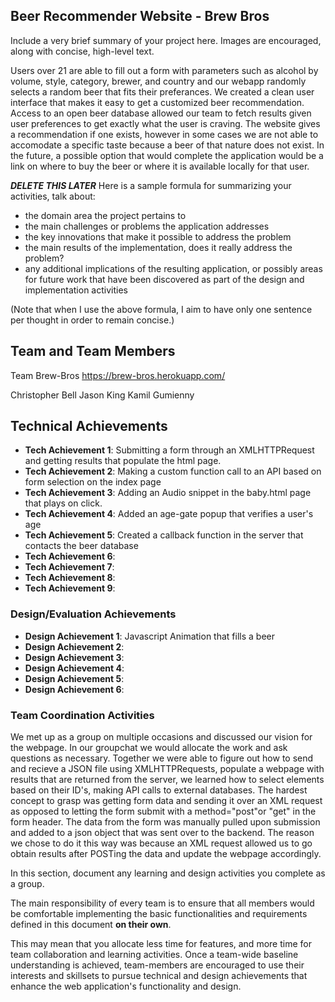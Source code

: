 ## Beer Recommender Website - Brew Bros
Include a very brief summary of your project here.
Images are encouraged, along with concise, high-level text.

Users over 21 are able to fill out a form with parameters such as alcohol by volume, style, category, brewer, and country and our webapp randomly selects a random beer that fits their preferances. We created a clean user interface that makes it easy to get a customized beer recommendation. Access to an open beer database allowed our team to fetch results given user preferences to get exactly what the user is craving. The website gives a recommendation if one exists, however in some cases we are not able to accomodate a specific taste because a beer of that nature does not exist. In the future, a possible option that would complete the application would be a link on where to buy the beer or where it is available locally for that user.

***DELETE THIS LATER***
Here is a sample formula for summarizing your activities, talk about:
- the domain area the project pertains to
- the main challenges or problems the application addresses
- the key innovations that make it possible to address the problem
- the main results of the implementation, does it really address the problem?
- any additional implications of the resulting application, or possibly areas for future work that have been discovered as part of the design and implementation activities

(Note that when I use the above formula, I aim to have only one sentence per thought in order to remain concise.)

## Team and Team Members
Team Brew-Bros
https://brew-bros.herokuapp.com/

Christopher Bell
Jason King
Kamil Gumienny

## Technical Achievements
- **Tech Achievement 1**: Submitting a form through an XMLHTTPRequest and getting results that populate the html page.
- **Tech Achievement 2**: Making a custom function call to an API based on form selection on the index page 
- **Tech Achievement 3**: Adding an Audio snippet in the baby.html page that plays on click.
- **Tech Achievement 4**: Added an age-gate popup that verifies a user's age
- **Tech Achievement 5**: Created a callback function in the server that contacts the beer database
- **Tech Achievement 6**:
- **Tech Achievement 7**:
- **Tech Achievement 8**:
- **Tech Achievement 9**:

### Design/Evaluation Achievements
- **Design Achievement 1**: Javascript Animation that fills a beer 
- **Design Achievement 2**: 
- **Design Achievement 3**: 
- **Design Achievement 4**: 
- **Design Achievement 5**: 
- **Design Achievement 6**: 

### Team Coordination Activities

We met up as a group on multiple occasions and discussed our vision for the webpage. In our groupchat we would allocate the work and ask questions as necessary. Together we were able to figure out how to send and recieve a JSON file using XMLHTTPRequests, populate a webpage with results that are returned from the server, we learned how to select elements based on their ID's, making API calls to external databases. The hardest concept to grasp was getting form data and sending it over an XML request as opposed to letting the form submit with a method="post"or "get" in the form header. The data from the form was manually pulled upon submission and added to a json object that was sent over to the backend. The reason we chose to do it this way was because an XML request allowed us to go obtain results after  POSTing the data and update the webpage accordingly.  



In this section, document any learning and design activities you complete as a group.

The main responsibility of every team is to ensure that all members would be comfortable implementing the basic functionalities and requirements defined in this document **on their own**. 

This may mean that you allocate less time for features, and more time for team collaboration and learning activities.
Once a team-wide baseline understanding is achieved, team-members are encouraged to use their interests and skillsets to pursue technical and design achievements that enhance the web application's functionality and design.
